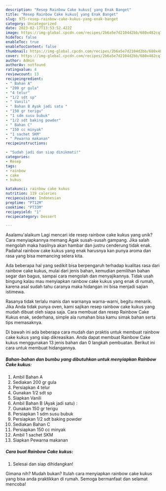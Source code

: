 ```yaml
---
description: "Resep Rainbow Cake kukus{ yang Enak Banget"
title: "Resep Rainbow Cake kukus{ yang Enak Banget"
slug: 975-resep-rainbow-cake-kukus-yang-enak-banget
category: Uncategorized
date: 2023-02-17T13:53:52.422Z
image: https://img-global.cpcdn.com/recipes/2b6a5e7d2104d2bb/680x482cq70/rainbow-cake-kukus-foto-resep-utama.jpg
hideToc: false
enableToc: true
enableTocContent: false
thumbnail: https://img-global.cpcdn.com/recipes/2b6a5e7d2104d2bb/680x482cq70/rainbow-cake-kukus-foto-resep-utama.jpg
cover: https://img-global.cpcdn.com/recipes/2b6a5e7d2104d2bb/680x482cq70/rainbow-cake-kukus-foto-resep-utama.jpg
author: Admin
authorAv: notfound
ratingvalue: 4
reviewcount: 13
recipeingredient:
- " Bahan A"
- "200 gr gula"
- "4 telur"
- "1/2 sdt sp"
- " Vanili"
- " Bahan B Ayak jadi satu "
- "150 gr terigu"
- "1 sdm susu bubuk"
- "1/2 sdt baking powder"
- " Bahan C"
- "150 cc minyak"
- "1 sachet SKM"
- " Pewarna makanan"
recipeinstructions:

- "Sudah jadi dan siap dinikmati!"
categories:
- Resep
tags:
- rainbow
- cake
- kukus

katakunci: rainbow cake kukus 
nutrition: 119 calories
recipecuisine: Indonesian
preptime: "PT12M"
cooktime: "PT33M"
recipeyield: "1"
recipecategory: Dessert

---
```



Asalamu'alaikum Lagi mencari ide resep rainbow cake kukus yang unik? Cara menyiapkannya memang Agak susah-susah gampang. Jika salah mengolah maka hasilnya akan hambar dan justru cenderung tidak enak. Padahal rainbow cake kukus yang enak harusnya kan punya aroma dan rasa yang bisa memancing selera kita.


Ada beberapa hal yang sedikit bisa berpengaruh terhadap kualitas rasa dari rainbow cake kukus, mulai dari jenis bahan, kemudian pemilihan bahan segar dan bagus, sampai cara mengolah dan menyajikannya. Tidak usah bingung kalau mau menyiapkan rainbow cake kukus yang enak di rumah, karena asal sudah tahu caranya maka hidangan ini bisa menjadi sajian istimewa.

Rasanya tidak terlalu manis dan warnanya warna-warni, begitu menarik. Jika Anda tidak punya oven, kami sajikan resep rainbow cake kukus yang mudah dibuat oleh siapa saja. Cara membuat dan resep Rainbow Cake Kukus enak, sederhana, simple ala rumahan bisa kamu simak bahan serta tips memasaknya.


Di bawah ini ada beberapa cara mudah dan praktis untuk membuat rainbow cake kukus yang siap dikreasikan. Anda dapat membuat Rainbow Cake kukus menggunakan 13 jenis bahan dan 0 langkah pembuatan. Berikut ini cara untuk membuat hidangannya.

<!--inarticleads1-->

##### Bahan-bahan dan bumbu yang dibutuhkan untuk menyiapkan Rainbow Cake kukus:

1. Ambil  Bahan A
1. Sediakan 200 gr gula
1. Persiapkan 4 telur
1. Gunakan 1/2 sdt sp
1. Siapkan  Vanili
1. Ambil  Bahan B (Ayak jadi satu) :
1. Gunakan 150 gr terigu
1. Persiapkan 1 sdm susu bubuk
1. Persiapkan 1/2 sdt baking powder
1. Sediakan  Bahan C
1. Persiapkan 150 cc minyak
1. Ambil 1 sachet SKM
1. Siapkan  Pewarna makanan




<!--inarticleads2-->

##### Cara buat Rainbow Cake kukus:


1. Selesai dan siap dihidangkan!



Gimana nih? Mudah bukan? Itulah cara menyiapkan rainbow cake kukus yang bisa anda praktikkan di rumah. Semoga bermanfaat dan selamat mencoba!
